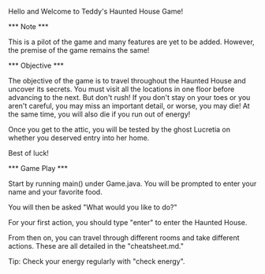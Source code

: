 Hello and Welcome to Teddy's Haunted House Game!

*** Note ***

This is a pilot of the game and many features are yet to be added. However, the premise of the game remains the same!

*** Objective ***

The objective of the game is to travel throughout the Haunted House and uncover its secrets. You must visit all the locations in one floor before advancing to the next. But don't rush! If you don't stay on your toes or you aren't careful, you may miss an important detail, or worse, you may die! At the same time, you will also die if you run out of energy!

Once you get to the attic, you will be tested by the ghost Lucretia on whether you deserved entry into her home. 

Best of luck!

*** Game Play ***

Start by running main() under Game.java. You will be prompted to enter your name and your favorite food. 

You will then be asked "What would you like to do?"

For your first action, you should type "enter" to enter the Haunted House.

From then on, you can travel through different rooms and take different actions. These are all detailed in the "cheatsheet.md."

Tip: Check your energy regularly with "check energy".






